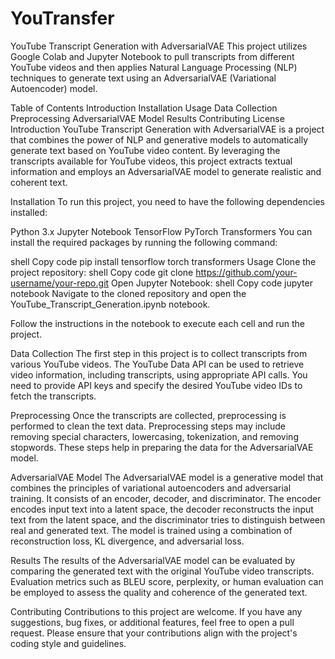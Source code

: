 # YouTransfer

YouTube Transcript Generation with AdversarialVAE
This project utilizes Google Colab and Jupyter Notebook to pull transcripts from different YouTube videos and then applies Natural Language Processing (NLP) techniques to generate text using an AdversarialVAE (Variational Autoencoder) model.

Table of Contents
Introduction
Installation
Usage
Data Collection
Preprocessing
AdversarialVAE Model
Results
Contributing
License
Introduction
YouTube Transcript Generation with AdversarialVAE is a project that combines the power of NLP and generative models to automatically generate text based on YouTube video content. By leveraging the transcripts available for YouTube videos, this project extracts textual information and employs an AdversarialVAE model to generate realistic and coherent text.

Installation
To run this project, you need to have the following dependencies installed:

Python 3.x
Jupyter Notebook
TensorFlow
PyTorch
Transformers
You can install the required packages by running the following command:

shell
Copy code
pip install tensorflow torch transformers
Usage
Clone the project repository:
shell
Copy code
git clone https://github.com/your-username/your-repo.git
Open Jupyter Notebook:
shell
Copy code
jupyter notebook
Navigate to the cloned repository and open the YouTube_Transcript_Generation.ipynb notebook.

Follow the instructions in the notebook to execute each cell and run the project.

Data Collection
The first step in this project is to collect transcripts from various YouTube videos. The YouTube Data API can be used to retrieve video information, including transcripts, using appropriate API calls. You need to provide API keys and specify the desired YouTube video IDs to fetch the transcripts.

Preprocessing
Once the transcripts are collected, preprocessing is performed to clean the text data. Preprocessing steps may include removing special characters, lowercasing, tokenization, and removing stopwords. These steps help in preparing the data for the AdversarialVAE model.

AdversarialVAE Model
The AdversarialVAE model is a generative model that combines the principles of variational autoencoders and adversarial training. It consists of an encoder, decoder, and discriminator. The encoder encodes input text into a latent space, the decoder reconstructs the input text from the latent space, and the discriminator tries to distinguish between real and generated text. The model is trained using a combination of reconstruction loss, KL divergence, and adversarial loss.

Results
The results of the AdversarialVAE model can be evaluated by comparing the generated text with the original YouTube video transcripts. Evaluation metrics such as BLEU score, perplexity, or human evaluation can be employed to assess the quality and coherence of the generated text.

Contributing
Contributions to this project are welcome. If you have any suggestions, bug fixes, or additional features, feel free to open a pull request. Please ensure that your contributions align with the project's coding style and guidelines.
